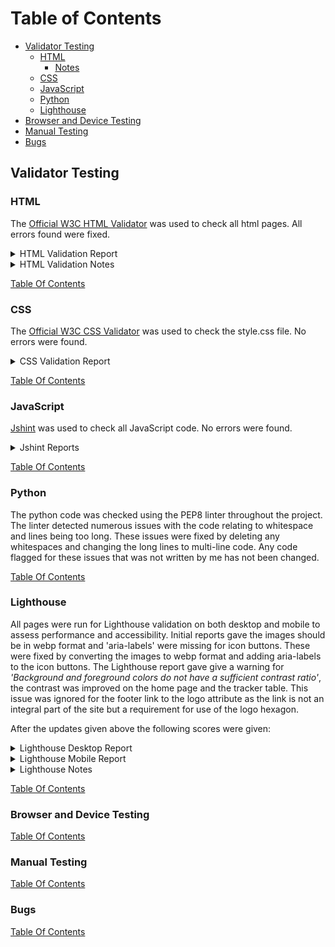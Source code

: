 # Table of Contents
- [Validator Testing](#validator-testing)
  * [HTML](#html)
    + [Notes](#notes)
  * [CSS](#css)
  * [JavaScript](#javascript)
  * [Python](#python)
  * [Lighthouse](#lighthouse)
- [Browser and Device Testing](#browser-and-device-testing)
- [Manual Testing](#manual-testing)
- [Bugs](#bugs)

## Validator Testing

### HTML

The [Official W3C HTML Validator](https://validator.w3.org/) was used to check all html pages. All errors found were fixed.

<details>

<summary>HTML Validation Report</summary>

| Page                     | Logged Out    | Logged In - Analyst | Logged In - Senior |
|--------------------------|---------------|---------------------|--------------------|
| login.html               | Note 1        | N/A                 | N/A                |
| logout.html              | N/A           | Note 1              | Note 1             |
| signup.html              | Note 1        | N/A                 | N/A                |
| 400.html                 | Note 2 & 3    | N/A                 | N/A                |
| 403.html                 | N/A           | Note 3              | Note 3             |
| 404.html                 | Note 3        | N/A                 | N/A                |
| 500.html                 | Note 3        | N/A                 | N/A                |
| base.html                | Note 1        | Note 1              | Note 1             |
| index.html               | No errors     | No errors           | No errors          |
| contact_us.html          | No errors     | No errors           | No errors          |
| tracker.html             | N/A           | No errors           | No errors          |
| all_tracker.html         | N/A           | No errors           | No errors          |
| priority_tracker.html    | N/A           | No errors           | No errors          |
| add_batch.html           | N/A           | No errors           | No errors          |
| update_batch.html        | N/A           | N/A                 | No errors          |
| delete_batch.html        | N/A           | N/A                 | No errors          |
| material.html            | N/A           | N/A                 | No errors          |
| add_material.html        | N/A           | N/A                 | No errors          |
| update_material.html     | N/A           | N/A                 | No errors          |
| delete_material.html     | N/A           | N/A                 | No errors          |
| scheduler.html           | N/A           | Note 4              | Note 4             |
| all_scheduler.html       | N/A           | Note 4 & 5          | Note 4 & 5         |
| add_workload.html        | N/A           | No errors           | No errors          |
| update_workload.html     | N/A           | No errors           | No errors          |
| delete_workload.html     | N/A           | N/A                 | No errors          |
| all_delete_workload.html | N/A           | N/A                 | No errors          |
| analysts.html            | N/A           | N/A                 | No errors          |
| add_analyst.html         | N/A           | N/A                 | No errors          |
| update_analyst.html      | N/A           | N/A                 | No errors          |
| delete_analyst.html      | N/A           | N/A                 | No errors          |
| tests.html               | N/A           | N/A                 | No errors          |
| add_test.html            | N/A           | N/A                 | No errors          |
| update_test.html         | N/A           | N/A                 | No errors          |
| delete_test.html         | N/A           | N/A                 | No errors          |

</details>

<details>

<summary>HTML Validation Notes</summary>

#### Notes

- Note 1:
login.html, logout.html, signup.html and base.html all had a trailing slash.
The trailing slash was removed to fix the error.

- Note 2:
400.html had an extra `</div>` that was not required.
This was removed to fix the error.

- Note 3:
All 4 error pages had the heading of `<h3>Lab Boss</h1>`.
The closing tag was changed to `</h3>` to fix the error.

- Note 4:
The icon links and toggle card form were enclosed in `<p></p>` tags.
The `<p></p>` tags were changed to `<div></div>` tags to fix the error.

- Note 5:
Page contained `<strike></strike>` tags, which are obsolete.
To fix the error these tags were removed and CSS was added to line through the required text.

</details>

[Table Of Contents](#table-of-contents)

### CSS

The [Official W3C CSS Validator](https://jigsaw.w3.org/css-validator/) was used to check the style.css file. No errors were found.

<details>

<summary>CSS Validation Report</summary>

![CSS Validation](readme_assets/css_validator.png)

</details>

[Table Of Contents](#table-of-contents)

### JavaScript

[Jshint](https://jshint.com/) was used to check all JavaScript code. No errors were found.

<details>

<summary>Jshint Reports</summary>

![Jshint - message timeout](readme_assets/messages_jshint.png)
![Jshint - map](readme_assets/map_jshint.png)
</details>

[Table Of Contents](#table-of-contents)

### Python

The python code was checked using the PEP8 linter throughout the project. The linter detected numerous issues with the code relating to whitespace and lines being too long. These issues were fixed by deleting any whitespaces and changing the long lines to multi-line code. Any code flagged for these issues that was not written by me has not been changed.

[Table Of Contents](#table-of-contents)

### Lighthouse

All pages were run for Lighthouse validation on both desktop and mobile to assess performance and accessibility. Initial reports gave the images should be in webp format and 'aria-labels' were missing for icon buttons. These were fixed by converting the images to webp format and adding aria-labels to the icon buttons.
The Lighthouse report gave give a warning for *'Background and foreground colors do not have a sufficient contrast ratio'*, the contrast was improved on the home page and the tracker table. This issue was ignored for the footer link to the logo attribute as the link is not an integral part of the site but a requirement for use of the logo hexagon.

After the updates given above the following scores were given:

<details>

<summary>Lighthouse Desktop Report</summary>

| Page                | Performance  | Accessibility | Best Practices  | SEO |
|---------------------|--------------|---------------|-----------------|-----|
| login               | 99           | 97            | 100             | 100 |
| logout              | 99           | 98            | 100             | 100 |
| signup              | 99           | 97            | 100             | 100 |
| home                |              |               |                 |     |
| contact_us          | 99           | 98            | 92 (Note 1)     | 100 |
| tracker             | 99           | 98            | 100             | 100 |
| all_tracker         | 98           | 98            | 100             | 100 |
| priority_tracker    | 99           | 98            | 100             | 100 |
| add_batch           | 98           | 98            | 100             | 100 |
| update_batch        | 98           | 98            | 100             | 100 |
| delete_batch        | 98           | 98            | 100             | 100 |
| material            | 99           | 98            | 100             | 100 |
| add_material        | 98           | 98            | 100             | 100 |
| update_material     | 98           | 98            | 100             | 100 |
| delete_material     | 98           | 98            | 100             | 100 |
| scheduler           | 98           | 98            | 100             | 100 |
| all_scheduler       | 98           | 98            | 100             | 100 |
| add_workload        | 98           | 98            | 100             | 100 |
| update_workload     | 98           | 98            | 100             | 100 |
| delete_workload     | 98           | 98            | 100             | 100 |
| all_delete_workload | 98           | 98            | 100             | 100 |
| analysts            | 99           | 98            | 100             | 100 |
| add_analyst         | 99           | 98            | 100             | 100 |
| update_analyst      | 98           | 98            | 100             | 100 |
| delete_analyst      | 98           | 98            | 100             | 100 |
| tests               | 99           | 98            | 100             | 100 |
| add_test            | 98           | 98            | 100             | 100 |
| update_test         | 98           | 98            | 100             | 100 |
| delete_test         | 98           | 98            | 100             | 100 |

</details>

<details>

<summary>Lighthouse Mobile Report</summary>

| Page                | Performance  | Accessibility | Best Practices  | SEO |
|---------------------|--------------|---------------|-----------------|-----|
| login               |              |               |                 |     |
| logout              |              |               |                 |     |
| signup              |              |               |                 |     |
| home                |              |               |                 |     |
| contact_us          |              |               |                 |     |
| tracker             |              |               |                 |     |
| all_tracker         |              |               |                 |     |
| priority_tracker    |              |               |                 |     |
| add_batch           |              |               |                 |     |
| update_batch        |              |               |                 |     |
| delete_batch        |              |               |                 |     |
| material            |              |               |                 |     |
| add_material        |              |               |                 |     |
| update_material     |              |               |                 |     |
| delete_material     |              |               |                 |     |
| scheduler           |              |               |                 |     |
| all_scheduler       |              |               |                 |     |
| add_workload        |              |               |                 |     |
| update_workload     |              |               |                 |     |
| delete_workload     |              |               |                 |     |
| all_delete_workload |              |               |                 |     |
| analysts            |              |               |                 |     |
| add_analyst         |              |               |                 |     |
| update_analyst      |              |               |                 |     |
| delete_analyst      |              |               |                 |     |
| tests               |              |               |                 |     |
| add_test            |              |               |                 |     |
| update_test         |              |               |                 |     |
| delete_test         |              |               |                 |     |

</details>

<details>

<summary>Lighthouse Notes</summary>

#### Notes

- Note 1:
The Lightouse best practies score was lower for the contact us page due to the map pin. This was ignored as the map was generated using an API.

![Lightouse Map](readme_assets/map_lighthouse.png)


</details>

[Table Of Contents](#table-of-contents)

### Browser and Device Testing


[Table Of Contents](#table-of-contents)

### Manual Testing


[Table Of Contents](#table-of-contents)

### Bugs


[Table Of Contents](#table-of-contents)
